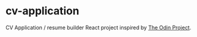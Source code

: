 # cv-application
CV Application / resume builder React project inspired by [The Odin Project](https://www.theodinproject.com/lessons/node-path-react-new-cv-application).
